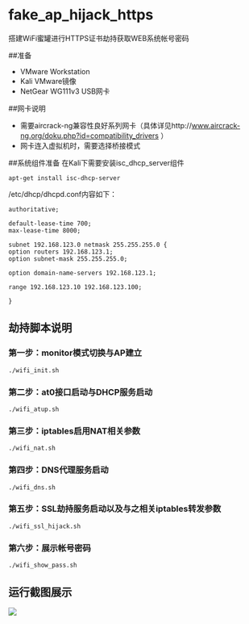 # fake_ap_hijack_https
搭建WiFi蜜罐进行HTTPS证书劫持获取WEB系统帐号密码

##准备
- VMware Workstation
- Kali VMware镜像
- NetGear WG111v3 USB网卡

##网卡说明
- 需要aircrack-ng兼容性良好系列网卡（具体详见http://www.aircrack-ng.org/doku.php?id=compatibility_drivers ）
- 网卡连入虚拟机时，需要选择桥接模式

##系统组件准备
在Kali下需要安装isc_dhcp_server组件
```
apt-get install isc-dhcp-server
```
/etc/dhcp/dhcpd.conf内容如下：
```
authoritative;

default-lease-time 700;
max-lease-time 8000;

subnet 192.168.123.0 netmask 255.255.255.0 {
option routers 192.168.123.1;
option subnet-mask 255.255.255.0;

option domain-name-servers 192.168.123.1;

range 192.168.123.10 192.168.123.100;

}
```

## 劫持脚本说明
### 第一步：monitor模式切换与AP建立
```
./wifi_init.sh
```
### 第二步：at0接口启动与DHCP服务启动
```
./wifi_atup.sh
```
### 第三步：iptables启用NAT相关参数
```
./wifi_nat.sh
```
### 第四步：DNS代理服务启动
```
./wifi_dns.sh
```
### 第五步：SSL劫持服务启动以及与之相关iptables转发参数
```
./wifi_ssl_hijack.sh
```
### 第六步：展示帐号密码
```
./wifi_show_pass.sh
```
## 运行截图展示
<img src="https://raw.githubusercontent.com/LennyLeng/fake_ap_hijack_https/master/run_screenshot.png">
